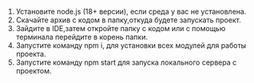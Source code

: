 1. Установите node.js (18+ версии), если среда у вас не установлена.
2. Скачайте архив с кодом в папку,откуда будете запускать проект.
3. Зайдите в IDE,затем откройте папку с кодом или с помощью терминала перейдите в корень папки.
4. Запустите команду npm i, для установки всех модулей для работы проекта.
5. Запустите команду npm start для запуска локального сервера с проектом.
